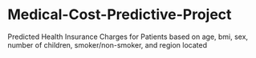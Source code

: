 # Medical-Cost-Predictive-Project

Predicted Health Insurance Charges for Patients based on age, bmi, sex, number of children, smoker/non-smoker, and region located
